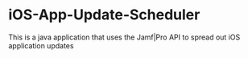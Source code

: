 # iOS-App-Update-Scheduler
This is a java application that uses the Jamf|Pro API to spread out iOS application updates
